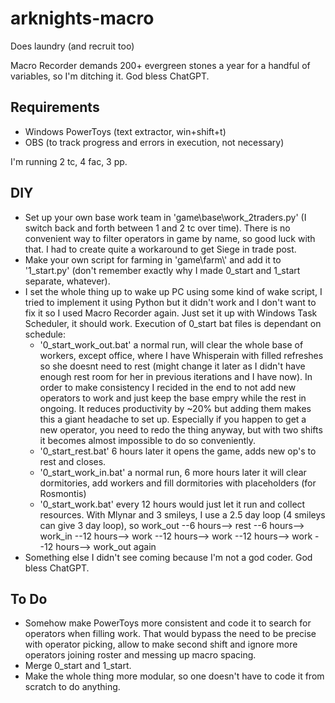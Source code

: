 # arknights-macro
Does laundry (and recruit too)

Macro Recorder demands 200+ evergreen stones a year for a handful of variables, so I'm ditching it. God bless ChatGPT.
## Requirements
- Windows PowerToys (text extractor, win+shift+t)
- OBS (to track progress and errors in execution, not necessary)

I'm running 2 tc, 4 fac, 3 pp.
## DIY
- Set up your own base work team in 'game\base\work_2traders.py' (I switch back and forth between 1 and 2 tc over time). There is no convenient way to filter operators in game by name, so good luck with that. I had to create quite a workaround to get Siege in trade post.
- Make your own script for farming in 'game\farm\\' and add it to '1_start.py' (don't remember exactly why I made 0_start and 1_start separate, whatever).
- I set the whole thing up to wake up PC using some kind of wake script, I tried to implement it using Python but it didn't work and I don't want to fix it so I used Macro Recorder again. Just set it up with Windows Task Scheduler, it should work. Execution of 0_start bat files is dependant on schedule:
  - '0_start_work_out.bat' a normal run, will clear the whole base of workers, except office, where I have Whisperain with filled refreshes so she doesnt need to rest (might change it later as I didn't have enough rest room for her in previous iterations and I have now). In order to make consistency I recided in the end to not add new operators to work and just keep the base empry while the rest in ongoing. It reduces productivity by ~20% but adding them makes this a giant headache to set up. Especially if you happen to get a new operator, you need to redo the thing anyway, but with two shifts it becomes almost impossible to do so conveniently.
  - '0_start_rest.bat' 6 hours later it opens the game, adds new op's to rest and closes.
  - '0_start_work_in.bat' a normal run, 6 more hours later it will clear dormitories, add workers and fill dormitories with placeholders (for Rosmontis)
  - '0_start_work.bat' every 12 hours would just let it run and collect resources. With Mlynar and 3 smileys, I use a 2.5 day loop (4 smileys can give 3 day loop), so work_out --6 hours--> rest --6 hours--> work_in --12 hours--> work --12 hours--> work --12 hours--> work --12 hours--> work_out again
- Something else I didn't see coming because I'm not a god coder. God bless ChatGPT.
## To Do
- Somehow make PowerToys more consistent and code it to search for operators when filling work. That would bypass the need to be precise with operator picking, allow to make second shift and ignore more operators joining roster and messing up macro spacing.
- Merge 0_start and 1_start.
- Make the whole thing more modular, so one doesn't have to code it from scratch to do anything.
